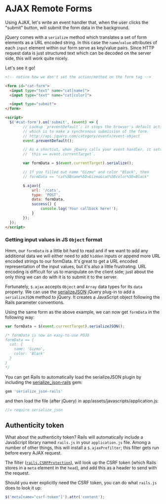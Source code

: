 # AJAX Remote Forms

Using AJAX, let's write an event handler that, when the user clicks the
"submit" button, will submit the form data in the background.

jQuery comes with a `serialize` method which translates a set of form elements as a URL encoded string. In this case the `name`/`value` attributes of each `input` element within our form serve as key/value pairs. Since HTTP request data is just structured text which can be decoded on the server side, this will work quite nicely.

Let's see it go!

```html
<!-- notice how we don't set the action/method on the form tag -->

<form id="cat-form">
  <input type="text" name="cat[name]">
  <input type="text" name="cat[color]">

  <input type="submit">
</form>

<script>
  $('#cat-form').on('submit', (event) => {
		// Lookup `preventDefault`; it stops the browser's default action,
		// which is to make a synchronous submission of the form.
		// http://api.jquery.com/category/events/event-object
		event.preventDefault();

		// As a shortcut, when jQuery calls your event handler, it sets
		// `this == event.currentTarget`.

		var formData = $(event.currentTarget).serialize();

		// If you filled out name "Gizmo" and color "Black", then
		// formData == "cat%5Bname%5D=Gizmo&cat%5Bcolor%5D=Black"

		$.ajax({
			url: '/cats',
			type: 'POST',
			data: formData,
			success() {
				console.log('Your callback here!');
			}
		});
  });
</script>
```

[jquery-serialize-doc]: http://api.jquery.com/serialize

### Getting input values in JS `Object` format

Hmm, our `formData` is a little bit hard to read and if we want to add any additional data we will either need to add `hidden` inputs or append more URL encoded strings to our formData. It's great to get a URL encoded representation of the input values,
but it's also a little frustrating. URL encoding is difficult for us
to manipulate on the client side; just about the only thing we can do
with it is to submit it to the server.

Fortunately, `$.ajax` accepts `Object` and `Array` data types for its `data` property. We can use the
[serializeJSON][serializeJSON] jQuery plug-in to add a `serializeJSON` method to jQuery. It creates a JavaScript
object following the Rails parameter conventions.

Using the same form as the above example, we can now get `formData` in the following way:

```js
var formData = $(event.currentTarget).serializeJSON();

/* formData is now an easy-to-use POJO
formData == {
  cat: {
    name: 'Gizmo',
    color: 'Black'
  }
}
*/
```

You can get Rails to automatically load the serializeJSON plugin by
including the [serialize_json-rails][serializeJSON-rails] gem:

```ruby
gem 'serialize_json-rails'
```

and then load the file (after jQuery) in app/assets/javascripts/application.js:

```js
//= require serialize_json
```

[serializeJSON]: https://github.com/marioizquierdo/jquery.serializeJSON
[serializeJSON-rails]: https://github.com/travisR004/serialize_json-rails

## Authenticity token

What about the authenticity token? Rails will automatically include a
JavaScript library named `rails.js` in your `application.js`
file. Among a number of other things, this will install a
`$.ajaxPrefilter`; this filter gets run before every AJAX request.

The filter ([`rails.CSRFProtection`][rails-csrf-protection]), will
look up the CSRF token (which Rails stores in a `meta` element in the
`head`), and add this as a header to send with the request.

Should you ever explicitly need the CSRF token, you can do what
`rails.js` does to look it up:

```js
$('meta[name="csrf-token"]').attr('content');
```

[rails-csrf-protection]: https://github.com/rails/jquery-ujs/blob/master/src/rails.js#L55
